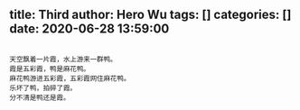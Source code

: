 title: Third
author: Hero Wu
tags: []
categories: []
date: 2020-06-28 13:59:00
---
```

天空飘着一片霞，水上游来一群鸭。 
霞是五彩霞，鸭是麻花鸭。
麻花鸭游进五彩霞，五彩霞网住麻花鸭。 
乐坏了鸭，拍碎了霞。
分不清是鸭还是霞。

```

